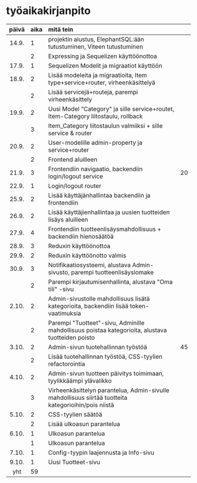 # työaikakirjanpito

| päivä | aika | mitä tein                                                                                            |     |
| :---: | :--- | :--------------------------------------------------------------------------------------------------- | :-- |
| 14.9. | 1    | projektin alustus, ElephantSQL:ään tutustuminen, Viteen tutustuminen                                 |     |
|       | 2    | Expressing ja Sequelizen käyttöönottoa                                                               |     |
| 17.9. | 1    | Sequelizen Modelit ja migraatiot käyttöön                                                            |     |
| 18.9. | 2    | Lisää modeleita ja migraatioita, Item type+service+router, virheenkäsittelyä                         |     |
|       | 2    | Lisää servicejä+routeja, parempi virheenkäsittely                                                    |     |
| 19.9. | 2    | Uusi Model "Category" ja sille service+routet, Item-Category liitostaulu, rollback                   |     |
|       | 3    | Item_Category liitostaulun valmiiksi + sille service & router                                        |     |
| 20.9. | 2    | User-modelille admin-property ja service+router                                                      |     |
|       | 2    | Frontend aluilleen                                                                                   |     |
| 21.9. | 3    | Frontendiin navigaatio, backendiin login/logout service                                              | 20  |
| 22.9. | 1    | Login/logout router                                                                                  |     |
| 25.9. | 2    | Lisää käyttäjänhallintaa backendiin ja frontendiin                                                   |     |
| 26.9. | 2    | Lisää käyttäjienhallintaa ja uusien tuotteiden lisäys aluilleen                                      |     |
| 27.9. | 4    | Frontendiin tuotteenlisäysmahdollisuus + backendiin hienosäätöä                                      |     |
| 28.9. | 3    | Reduxin käyttöönottoa                                                                                |     |
| 29.9. | 2    | Reduxin käyttöönotto valmis                                                                          |     |
| 30.9. | 3    | Notifikaatiosysteemi, alustava Admin-sivusto, parempi tuotteenlisäyslomake                           |     |
|       | 2    | Parempi kirjautumisenhallinta, alustava "Oma tili" -sivu                                             |     |
| 2.10. | 2    | Admin-sivustolle mahdollisuus lisätä kategorioita, backendiin lisää token-vaatimuksia                |     |
|       | 2    | Parempi "Tuotteet"-sivu, Adminille mahdollisuus poistaa kategorioita, alustava tuotteiden poisto     |     |
| 3.10. | 2    | Admin-sivun tuotehallinnan työstöä                                                                   | 45  |
|       | 2    | Lisää tuotehallinnan työstöä, CSS-tyylien refactorointia                                             |     |
| 4.10. | 2    | Admin-sivun tuotteen päivitys toimimaan, tyylikkäämpi ylävalikko                                     |     |
|       | 3    | Virheenkäsittelyn parantelua, Admin-sivulle mahdollisuus siirtää tuotteita kategorioihin/pois niistä |     |
| 5.10. | 2    | CSS-tyylien säätöä                                                                                   |     |
|       | 2    | Lisää ulkoasun parantelua                                                                            |     |
| 6.10. | 1    | Ulkoasun parantelua                                                                                  |     |
|       | 1    | Ulkoasun parantelua                                                                                  |     |
| 7.10. | 1    | Config-tyypin laajennusta ja Info-sivu                                                               |     |
| 9.10. | 1    | Uusi Tuotteet-sivu                                                                                   |     |
|  yht  | 59   |                                                                                                      |     |
